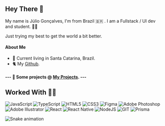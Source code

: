 ## Hey There 👋

My name is Júlio Gonçalves, I'm from Brazil 🇧🇷 . 
I am a Fullstack / UI dev and student. 👨‍💻

Just trying my best to get the world a bit better.

#### About Me

- 📍 Current living in Santa Catarina, Brazil.
- 🐈 My [Github](https://github.com/ImaKrp).

#### --- 📌 Some projects @   [My Projects](https://github.com/ImaKrp/ImaKrp/blob/main/PROJECTS.md).  ---

## Worked With 👨‍💻

<img alt="JavaScript" src="https://img.shields.io/badge/javascript-%23323330.svg?style=for-the-badge&logo=javascript&logoColor=%23F7DF1E"/> <img alt="TypeScript" src="https://img.shields.io/badge/typescript-%23007ACC.svg?style=for-the-badge&logo=typescript&logoColor=white"/> <img alt="HTML5" src="https://img.shields.io/badge/html5-%23E34F26.svg?style=for-the-badge&logo=html5&logoColor=white"/> <img alt="CSS3" src="https://img.shields.io/badge/css3-%231572B6.svg?style=for-the-badge&logo=css3&logoColor=white"/> <img alt="Figma" src="https://img.shields.io/badge/figma-%23F24E1E.svg?style=for-the-badge&logo=figma&logoColor=white"/> <img alt="Adobe Photoshop" src="https://img.shields.io/badge/adobephotoshop-%2331A8FF.svg?style=for-the-badge&logo=adobephotoshop&logoColor=white"/> <img alt="Adobe Illustrator" src="https://img.shields.io/badge/adobeillustrator-%23FF9A00.svg?style=for-the-badge&logo=adobeillustrator&logoColor=white"/> <img alt="React" src="https://img.shields.io/badge/react-%2320232a.svg?style=for-the-badge&logo=react&logoColor=%2361DAFB"/> <img alt="React Native" src="https://img.shields.io/badge/React_Native-20232A?style=for-the-badge&logo=react&logoColor=61DAFB"/> <img alt="NodeJS" src="https://img.shields.io/badge/node.js-%2343853D.svg?style=for-the-badge&logo=node-dot-js&logoColor=white"/> <img alt="GIT" src="https://img.shields.io/badge/Git-F05032?style=for-the-badge&logo=git&logoColor=white"/> 
<img alt="Prisma" src="https://img.shields.io/badge/prisma-1B222D?style=for-the-badge&logo=prisma&logoColor=white"/>

  ![Snake animation](https://github.com/ImaKrp/ImaKrp/blob/output/github-contribution-grid-snake.svg)
